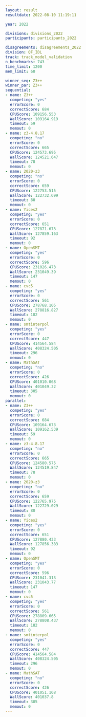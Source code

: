 ```yaml
---
layout: result
resultdate: 2022-08-10 11:19:11

year: 2022

divisions: divisions_2022
participants: participants_2022

disagreements: disagreements_2022
division: QF_IDL
track: track_model_validation
n_benchmarks: 743
time_limit: 1200
mem_limit: 60

winner_seq: Z3++
winner_par: Z3++
sequential:
- name: Z3++
  competing: "yes"
  errorScore: 0
  correctScore: 684
  CPUScore: 109156.553
  WallScore: 109164.919
  timeout: 59
  memout: 0
- name: z3-4.8.17
  competing: "no"
  errorScore: 0
  correctScore: 665
  CPUScore: 124573.695
  WallScore: 124521.647
  timeout: 78
  memout: 0
- name: 2020-z3
  competing: "no"
  errorScore: 0
  correctScore: 659
  CPUScore: 122753.515
  WallScore: 122732.699
  timeout: 80
  memout: 0
- name: Yices2
  competing: "yes"
  errorScore: 0
  correctScore: 651
  CPUScore: 127871.673
  WallScore: 127859.163
  timeout: 92
  memout: 0
- name: OpenSMT
  competing: "yes"
  errorScore: 0
  correctScore: 596
  CPUScore: 231026.473
  WallScore: 231049.39
  timeout: 147
  memout: 0
- name: cvc5
  competing: "yes"
  errorScore: 0
  correctScore: 561
  CPUScore: 278768.105
  WallScore: 278816.827
  timeout: 182
  memout: 0
- name: smtinterpol
  competing: "yes"
  errorScore: 0
  correctScore: 447
  CPUScore: 414564.584
  WallScore: 408324.505
  timeout: 296
  memout: 0
- name: MathSAT
  competing: "no"
  errorScore: 0
  correctScore: 426
  CPUScore: 401010.068
  WallScore: 401049.32
  timeout: 305
  memout: 0
parallel:
- name: Z3++
  competing: "yes"
  errorScore: 0
  correctScore: 684
  CPUScore: 109164.673
  WallScore: 109162.539
  timeout: 59
  memout: 0
- name: z3-4.8.17
  competing: "no"
  errorScore: 0
  correctScore: 665
  CPUScore: 124580.575
  WallScore: 124519.847
  timeout: 78
  memout: 0
- name: 2020-z3
  competing: "no"
  errorScore: 0
  correctScore: 659
  CPUScore: 122765.975
  WallScore: 122729.029
  timeout: 80
  memout: 0
- name: Yices2
  competing: "yes"
  errorScore: 0
  correctScore: 651
  CPUScore: 127880.433
  WallScore: 127856.383
  timeout: 92
  memout: 0
- name: OpenSMT
  competing: "yes"
  errorScore: 0
  correctScore: 596
  CPUScore: 231041.313
  WallScore: 231043.77
  timeout: 147
  memout: 0
- name: cvc5
  competing: "yes"
  errorScore: 0
  correctScore: 561
  CPUScore: 278809.665
  WallScore: 278808.437
  timeout: 182
  memout: 0
- name: smtinterpol
  competing: "yes"
  errorScore: 0
  correctScore: 447
  CPUScore: 414564.584
  WallScore: 408324.505
  timeout: 296
  memout: 0
- name: MathSAT
  competing: "no"
  errorScore: 0
  correctScore: 426
  CPUScore: 401051.168
  WallScore: 401037.8
  timeout: 305
  memout: 0
---
```

